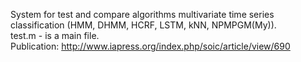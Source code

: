 System for test and compare algorithms multivariate time series classification (HMM, DHMM, HCRF, LSTM, kNN, NPMPGM(My)).       
test.m - is a main file.  
Publication: http://www.iapress.org/index.php/soic/article/view/690
